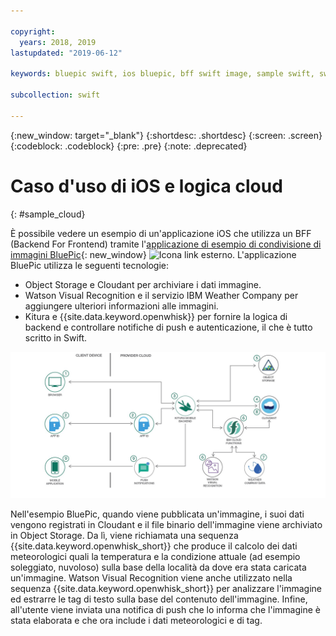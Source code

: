 ```yaml
---

copyright:
  years: 2018, 2019
lastupdated: "2019-06-12"

keywords: bluepic swift, ios bluepic, bff swift image, sample swift, swift example bff

subcollection: swift

---
```


{:new_window: target="_blank"}
{:shortdesc: .shortdesc}
{:screen: .screen}
{:codeblock: .codeblock}
{:pre: .pre}
{:note: .deprecated}

# Caso d'uso di iOS e logica cloud
{: #sample_cloud}

È possibile vedere un esempio di un'applicazione iOS che utilizza un BFF (Backend For Frontend) tramite l'[applicazione di esempio di condivisione di immagini BluePic](https://github.com/IBM/BluePic){: new_window} ![Icona link esterno](../../icons/launch-glyph.svg "Icona link esterno"). L'applicazione BluePic utilizza le seguenti tecnologie:

* Object Storage e Cloudant per archiviare i dati immagine.
* Watson Visual Recognition e il servizio IBM Weather Company per aggiungere ulteriori informazioni alle immagini.
* Kitura e {{site.data.keyword.openwhisk}} per fornire la logica di backend e controllare notifiche di push e autenticazione, il che è tutto scritto in Swift.

![BluePic](images/cloudlogic.png "Flusso di BluePic")

Nell'esempio BluePic, quando viene pubblicata un'immagine, i suoi dati vengono registrati in Cloudant e il file binario dell'immagine viene archiviato in Object Storage. Da lì, viene richiamata una sequenza {{site.data.keyword.openwhisk_short}} che produce il calcolo dei dati meteorologici quali la temperatura e la condizione attuale (ad esempio soleggiato, nuvoloso) sulla base della località da dove era stata caricata un'immagine. Watson Visual Recognition viene anche utilizzato nella sequenza {{site.data.keyword.openwhisk_short}} per analizzare l'immagine ed estrarre le tag di testo sulla base del contenuto dell'immagine. Infine, all'utente viene inviata una notifica di push che lo informa che l'immagine è stata elaborata e che ora include i dati meteorologici e di tag.
